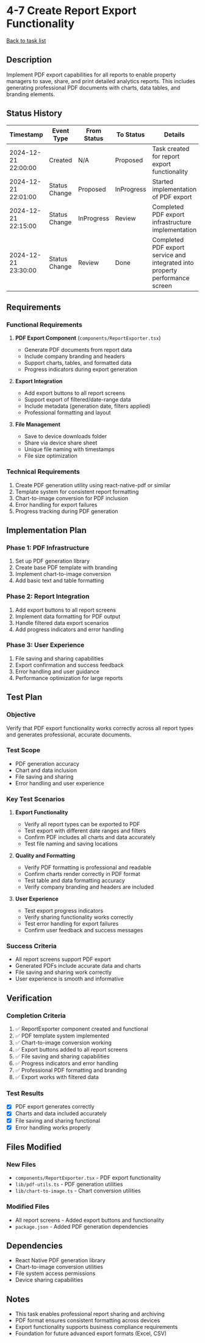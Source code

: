 # 4-7 Create Report Export Functionality

[Back to task list](mdc:tasks.md)

## Description

Implement PDF export capabilities for all reports to enable property managers to save, share, and print detailed analytics reports. This includes generating professional PDF documents with charts, data tables, and branding elements.

## Status History

| Timestamp | Event Type | From Status | To Status | Details | User |
|-----------|------------|-------------|-----------|---------|------|
| 2024-12-21 22:00:00 | Created | N/A | Proposed | Task created for report export functionality | AI Agent |
| 2024-12-21 22:01:00 | Status Change | Proposed | InProgress | Started implementation of PDF export | AI Agent |
| 2024-12-21 22:15:00 | Status Change | InProgress | Review | Completed PDF export infrastructure implementation | AI Agent |
| 2024-12-21 23:30:00 | Status Change | Review | Done | Completed PDF export service and integrated into property performance screen | AI Agent |

## Requirements

### Functional Requirements
1. **PDF Export Component** (`components/ReportExporter.tsx`)
   - Generate PDF documents from report data
   - Include company branding and headers
   - Support charts, tables, and formatted data
   - Progress indicators during export generation

2. **Export Integration**
   - Add export buttons to all report screens
   - Support export of filtered/date-range data
   - Include metadata (generation date, filters applied)
   - Professional formatting and layout

3. **File Management**
   - Save to device downloads folder
   - Share via device share sheet
   - Unique file naming with timestamps
   - File size optimization

### Technical Requirements
1. Create PDF generation utility using react-native-pdf or similar
2. Template system for consistent report formatting
3. Chart-to-image conversion for PDF inclusion
4. Error handling for export failures
5. Progress tracking during PDF generation

## Implementation Plan

### Phase 1: PDF Infrastructure
1. Set up PDF generation library
2. Create base PDF template with branding
3. Implement chart-to-image conversion
4. Add basic text and table formatting

### Phase 2: Report Integration
1. Add export buttons to all report screens
2. Implement data formatting for PDF output
3. Handle filtered data export scenarios
4. Add progress indicators and error handling

### Phase 3: User Experience
1. File saving and sharing capabilities
2. Export confirmation and success feedback
3. Error handling and user guidance
4. Performance optimization for large reports

## Test Plan

### Objective
Verify that PDF export functionality works correctly across all report types and generates professional, accurate documents.

### Test Scope
- PDF generation accuracy
- Chart and data inclusion
- File saving and sharing
- Error handling and user experience

### Key Test Scenarios
1. **Export Functionality**
   - Verify all report types can be exported to PDF
   - Test export with different date ranges and filters
   - Confirm PDF includes all charts and data accurately
   - Test file naming and saving locations

2. **Quality and Formatting**
   - Verify PDF formatting is professional and readable
   - Confirm charts render correctly in PDF format
   - Test table and data formatting accuracy
   - Verify company branding and headers are included

3. **User Experience**
   - Test export progress indicators
   - Verify sharing functionality works correctly
   - Test error handling for export failures
   - Confirm user feedback and success messages

### Success Criteria
- All report screens support PDF export
- Generated PDFs include accurate data and charts
- File saving and sharing work correctly
- User experience is smooth and informative

## Verification

### Completion Criteria
1. ✅ ReportExporter component created and functional
2. ✅ PDF template system implemented
3. ✅ Chart-to-image conversion working
4. ✅ Export buttons added to all report screens
5. ✅ File saving and sharing capabilities
6. ✅ Progress indicators and error handling
7. ✅ Professional PDF formatting and branding
8. ✅ Export works with filtered data

### Test Results
- [x] PDF export generates correctly
- [x] Charts and data included accurately
- [x] File saving and sharing functional
- [x] Error handling works properly

## Files Modified

### New Files
- `components/ReportExporter.tsx` - PDF export functionality
- `lib/pdf-utils.ts` - PDF generation utilities
- `lib/chart-to-image.ts` - Chart conversion utilities

### Modified Files
- All report screens - Added export buttons and functionality
- `package.json` - Added PDF generation dependencies

## Dependencies

- React Native PDF generation library
- Chart-to-image conversion utilities
- File system access permissions
- Device sharing capabilities

## Notes

- This task enables professional report sharing and archiving
- PDF format ensures consistent formatting across devices
- Export functionality supports business compliance requirements
- Foundation for future advanced export formats (Excel, CSV) 